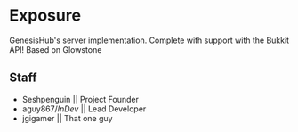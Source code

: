 # Exposure
GenesisHub's server implementation. Complete with support with the Bukkit API!
Based on Glowstone
## Staff
- Seshpenguin || Project Founder
- aguy867/_InDev_ || Lead Developer
- jgigamer || That one guy